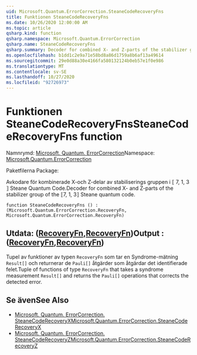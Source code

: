 ```yaml
---
uid: Microsoft.Quantum.ErrorCorrection.SteaneCodeRecoveryFns
title: Funktionen SteaneCodeRecoveryFns
ms.date: 10/26/2020 12:00:00 AM
ms.topic: article
qsharp.kind: function
qsharp.namespace: Microsoft.Quantum.ErrorCorrection
qsharp.name: SteaneCodeRecoveryFns
qsharp.summary: Decoder for combined X- and Z-parts of the stabilizer group of the ⟦7, 1, 3⟧ Steane quantum code.
ms.openlocfilehash: b1dd1c2e9a71e58bd8a86d1759a8b6af13a49614
ms.sourcegitcommit: 29e0d88a30e4166fa580132124b0eb57e1f0e986
ms.translationtype: MT
ms.contentlocale: sv-SE
ms.lasthandoff: 10/27/2020
ms.locfileid: "92726973"
---
```

# <a name="steanecoderecoveryfns-function"></a><span data-ttu-id="e2065-102">Funktionen SteaneCodeRecoveryFns</span><span class="sxs-lookup"><span data-stu-id="e2065-102">SteaneCodeRecoveryFns function</span></span>

<span data-ttu-id="e2065-103">Namnrymd: [Microsoft. Quantum. ErrorCorrection](xref:Microsoft.Quantum.ErrorCorrection)</span><span class="sxs-lookup"><span data-stu-id="e2065-103">Namespace: [Microsoft.Quantum.ErrorCorrection](xref:Microsoft.Quantum.ErrorCorrection)</span></span>

<span data-ttu-id="e2065-104">Paketfilerna [](https://nuget.org/packages/)</span><span class="sxs-lookup"><span data-stu-id="e2065-104">Package: [](https://nuget.org/packages/)</span></span>


<span data-ttu-id="e2065-105">Avkodare för kombinerade X-och Z-delar av stabiliserings gruppen i ⟦ 7, 1, 3 ⟧ Steane Quantum Code.</span><span class="sxs-lookup"><span data-stu-id="e2065-105">Decoder for combined X- and Z-parts of the stabilizer group of the ⟦7, 1, 3⟧ Steane quantum code.</span></span>

```qsharp
function SteaneCodeRecoveryFns () : (Microsoft.Quantum.ErrorCorrection.RecoveryFn, Microsoft.Quantum.ErrorCorrection.RecoveryFn)
```


## <a name="output--recoveryfnrecoveryfn"></a><span data-ttu-id="e2065-106">Utdata: ([RecoveryFn](xref:Microsoft.Quantum.ErrorCorrection.RecoveryFn),[RecoveryFn](xref:Microsoft.Quantum.ErrorCorrection.RecoveryFn))</span><span class="sxs-lookup"><span data-stu-id="e2065-106">Output : ([RecoveryFn](xref:Microsoft.Quantum.ErrorCorrection.RecoveryFn),[RecoveryFn](xref:Microsoft.Quantum.ErrorCorrection.RecoveryFn))</span></span>

<span data-ttu-id="e2065-107">Tupel av funktioner av typen `RecoveryFn` som tar en Syndrome-mätning `Result[]` och returnerar de `Pauli[]` åtgärder som åtgärdar det identifierade felet.</span><span class="sxs-lookup"><span data-stu-id="e2065-107">Tuple of functions of type `RecoveryFn` that takes a syndrome measurement `Result[]` and returns the `Pauli[]` operations that corrects the detected error.</span></span>

## <a name="see-also"></a><span data-ttu-id="e2065-108">Se även</span><span class="sxs-lookup"><span data-stu-id="e2065-108">See Also</span></span>

- [<span data-ttu-id="e2065-109">Microsoft. Quantum. ErrorCorrection. SteaneCodeRecoveryX</span><span class="sxs-lookup"><span data-stu-id="e2065-109">Microsoft.Quantum.ErrorCorrection.SteaneCodeRecoveryX</span></span>](xref:Microsoft.Quantum.ErrorCorrection.SteaneCodeRecoveryX)
- [<span data-ttu-id="e2065-110">Microsoft. Quantum. ErrorCorrection. SteaneCodeRecoveryZ</span><span class="sxs-lookup"><span data-stu-id="e2065-110">Microsoft.Quantum.ErrorCorrection.SteaneCodeRecoveryZ</span></span>](xref:Microsoft.Quantum.ErrorCorrection.SteaneCodeRecoveryZ)